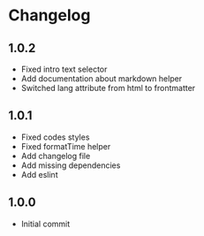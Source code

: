 # Changelog

## 1.0.2
- Fixed intro text selector
- Add documentation about markdown helper
- Switched lang attribute from html to frontmatter

## 1.0.1
- Fixed codes styles
- Fixed formatTime helper
- Add changelog file
- Add missing dependencies
- Add eslint

## 1.0.0
- Initial commit